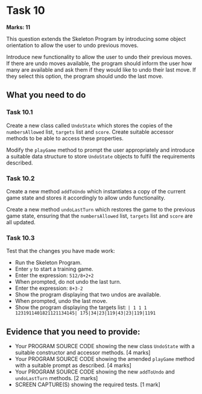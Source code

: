 # Task 10

**Marks: 11**

This question extends the Skeleton Program by introducing some object orientation to allow the user to undo previous moves.

Introduce new functionality to allow the user to undo their previous moves. If there are undo moves available, the program should inform the user how many are available and ask them if they would like to undo their last move. If they select this option, the program should undo the last move.

## What you need to do

### Task 10.1

Create a new class called `UndoState` which stores the copies of the `numbersAllowed` list, `targets` list and `score`. Create suitable accessor methods to be able to access these properties.

Modify the `playGame` method to prompt the user appropriately and introduce a suitable data structure to store `UndoState` objects to fulfil the requirements described.

### Task 10.2

Create a new method `addToUndo` which instantiates a copy of the current game state and stores it accordingly to allow undo functionality.

Create a new method `undoLastTurn` which restores the game to the previous game state, ensuring that the `numbersAllowed` list, `targets` list and `score` are all updated.

### Task 10.3

Test that the changes you have made work:

- Run the Skeleton Program.
- Enter `y` to start a training game.
- Enter the expression: `512/8+2+2`
- When prompted, do not undo the last turn.
- Enter the expression: `8+3-2`
- Show the program displaying that two undos are available.
- When prompted, undo the last move.
- Show the program displaying the targets list:
  `| 1 1 1 1231911401821121134145| 175|34|23|119|43|23|119|1191`

## Evidence that you need to provide:

- Your PROGRAM SOURCE CODE showing the new class `UndoState` with a suitable constructor and accessor methods. [4 marks]
- Your PROGRAM SOURCE CODE showing the amended `playGame` method with a suitable prompt as described. [4 marks]
- Your PROGRAM SOURCE CODE showing the new `addToUndo` and `undoLastTurn` methods. [2 marks]
- SCREEN CAPTURE(S) showing the required tests. [1 mark]
